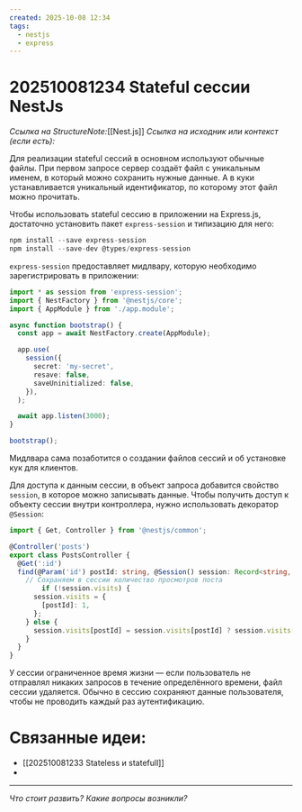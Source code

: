 ```yaml
---
created: 2025-10-08 12:34
tags:
  - nestjs
  - express
---
```

# 202510081234 Stateful сессии NestJs

*Ссылка на StructureNote:*[[Nest.js]]
*Ссылка на исходник или контекст (если есть):* 

Для реализации stateful сессий в основном используют обычные файлы. При первом запросе сервер создаёт файл с уникальным именем, в который можно сохранить нужные данные. А в куки устанавливается уникальный идентификатор, по которому этот файл можно прочитать.

Чтобы использовать stateful сессию в приложении на Express.js, достаточно установить пакет `express-session` и типизацию для него:

```ts
npm install --save express-session
npm install --save-dev @types/express-session
```

`express-session` предоставляет мидлвару, которую необходимо зарегистрировать в приложении:

```ts
import * as session from 'express-session';
import { NestFactory } from '@nestjs/core';
import { AppModule } from './app.module';

async function bootstrap() {
  const app = await NestFactory.create(AppModule);

  app.use(
    session({
      secret: 'my-secret',
      resave: false,
      saveUninitialized: false,
    }),
  );

  await app.listen(3000);
}

bootstrap();
```

Мидлвара сама позаботится о создании файлов сессий и об установке кук для клиентов.

Для доступа к данным сессии, в объект запроса добавится свойство `session`, в которое можно записывать данные. Чтобы получить доступ к объекту сессии внутри контроллера, нужно использовать декоратор `@Session`:

```ts
import { Get, Controller } from '@nestjs/common';

@Controller('posts')
export class PostsController {
  @Get(':id')
  find(@Param('id') postId: string, @Session() session: Record<string, any>) {
    // Сохраняем в сессии количество просмотров поста
        if (!session.visits) {
      session.visits = {
        [postId]: 1,
      };
    } else {
      session.visits[postId] = session.visits[postId] ? session.visits[postId] + 1 : 1;
    }
  }
}
```

У сессии ограниченное время жизни — если пользователь не отправлял никаких запросов в течение определённого времени, файл сессии удаляется. Обычно в сессию сохраняют данные пользователя, чтобы не проводить каждый раз аутентификацию.

# Связанные идеи:

* [[202510081233 Stateless и statefull]]
* 
---

*Что стоит развить? Какие вопросы возникли?*
